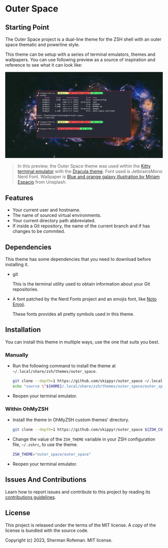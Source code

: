 # Outer Space

## Starting Point

The Outer Space project is a dual-line theme for the ZSH shell with an outer
space thematic and powerline style.

This theme can be setup with a series of terminal emulators, themes and
wallpapers. You can use following preview as a source of inspiration and
reference to see what it can look like:

![](./images/preview.png)

> In this preview, the Outer Space theme  was used within the [Kitty terminal emulator](https://github.com/kovidgoyal/kitty)
with the [Dracula theme](https://github.com/kovidgoyal/kitty-themes/blob/master/themes/Dracula.conf).
Font used is JetbrainsMono Nerd Font. Wallpaper is [Blue and orange galaxy illustration by Miriam Espacio](https://unsplash.com/photos/K4EUCv5vNc0) from Unsplash.

## Features


* Your current user and hostname.
* The name of sourced virtual environments.
* Your current directory path abbreviated.
* If inside a Git repository, the name of the current branch and if has changes
  to be commited.

## Dependencies

This theme has some dependencies that you need to download before installing it.

* git

    This is the terminal utility used to obtain information about your Git
    repositories.

* A font patched by the Nerd Fonts project and an emojis font, like [Noto Emoji](https://fonts.google.com/noto/specimen/Noto+Emoji).

    These fonts provides all pretty symbols used in this theme.

## Installation

You can install this theme in multiple ways, use the one that suits you best.

### Manually

* Run the following command to install the theme at
  `~/.local/share/zsh/themes/outer_space`.

    ```bash
    git clone --depth=1 https://github.com/skippyr/outer_space ~/.local/share/zsh/themes/outer_space &&
    echo "source \"${HOME}/.local/share/zsh/themes/outer_space/outer_space.zsh-theme\"" >> ~/.zshrc
    ```

* Reopen your terminal emulator.

### Within OhMyZSH

* Install the theme in OhMyZSH custom themes' directory.

    ```bash
    git clone --depth=1 https://github.com/skippyr/outer_space ${ZSH_CUSTOM:-${HOME}/.oh-my-zsh/custom}/themes/outer_space
    ```

* Change the value of the `ZSH_THEME` variable in your ZSH configuration file,
  `~/.zshrc`, to use the theme.

    ```bash
    ZSH_THEME="outer_space/outer_space"
    ```

* Reopen your terminal emulator.

## Issues And Contributions

Learn how to report issues and contribute to this project by reading its
[contributions guidelines](https://skippyr.github.io/materials/pages/contributions_guidelines.html).

## License

This project is released under the terms of the MIT license. A copy of the
license is bundled with the source code.

Copyright (c) 2023, Sherman Rofeman. MIT license.

